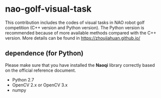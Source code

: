 # nao-golf-visual-task
This contribution includes the codes of visual tasks in NAO robot golf competition (C++ version and Python version). 
The Python version is recommended because of more available methods compared with the C++ version. More details can be found in https://zhoujiahuan.github.io/

## dependence (for Python)
Please make sure that you have installed the **Naoqi** library correctly based on the official reference document.

 - Python 2.7
 - OpenCV 2.x or OpenCV 3.x
 - numpy
